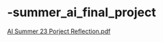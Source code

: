 # -summer_ai_final_project
[AI Summer 23 Porject Reflection.pdf](https://github.com/Autumn-Fykes/summer_ai_final_project/files/12033680/AI.Summer.23.Porject.Reflection.pdf)
